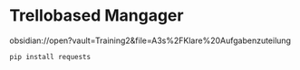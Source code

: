 # Trellobased Mangager

obsidian://open?vault=Training2&file=A3s%2FKlare%20Aufgabenzuteilung


```
pip install requests
```
